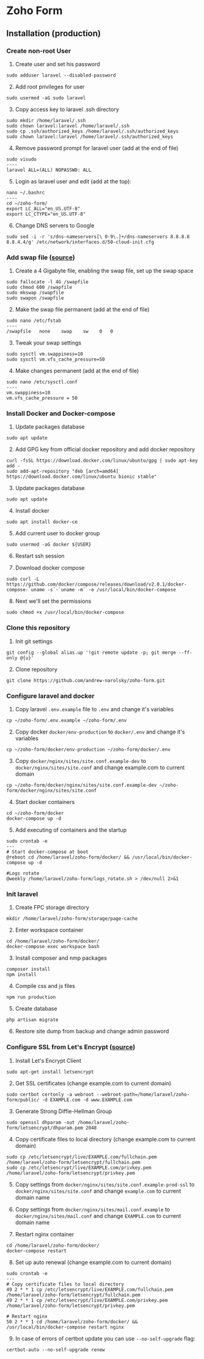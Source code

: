# Zoho Form

## Installation (production)

### Create non-root User

1. Create user and set his password
```
sudo adduser laravel --disabled-password
```

2. Add root privileges for user
```
sudo usermod -aG sudo laravel
```

3. Copy access key to laravel .ssh directory
```
sudo mkdir /home/laravel/.ssh
sudo chown laravel:laravel /home/laravel/.ssh
sudo cp .ssh/authorized_keys /home/laravel/.ssh/authorized_keys
sudo chown laravel:laravel /home/laravel/.ssh/authorized_keys
```

4. Remove password prompt for laravel user (add at the end of file)
```
sudo visudo
----
laravel ALL=(ALL) NOPASSWD: ALL
```

5. Login as laravel user and edit (add at the top):
```
nano ~/.bashrc
----
cd ~/zoho-form/
export LC_ALL="en_US.UTF-8"
export LC_CTYPE="en_US.UTF-8"
```

6. Change DNS servers to Google
```
sudo sed -i -r 's/dns-nameservers[\ 0-9\.]+/dns-nameservers 8.8.8.8 8.8.4.4/g' /etc/network/interfaces.d/50-cloud-init.cfg
```

### Add swap file ([source](https://www.digitalocean.com/community/tutorials/how-to-add-swap-on-ubuntu-14-04))

1. Create a 4 Gigabyte file, enabling the swap file, set up the swap space
```
sudo fallocate -l 4G /swapfile
sudo chmod 600 /swapfile
sudo mkswap /swapfile
sudo swapon /swapfile
```

2. Make the swap file permanent (add at the end of file)
```
sudo nano /etc/fstab
----
/swapfile   none    swap    sw    0   0
```

3. Tweak your swap settings
```
sudo sysctl vm.swappiness=10
sudo sysctl vm.vfs_cache_pressure=50
```

4. Make changes permanent (add at the end of file)
```
sudo nano /etc/sysctl.conf
----
vm.swappiness=10
vm.vfs_cache_pressure = 50
```

### Install Docker and Docker-compose

1. Update packages database
```
sudo apt update
```

2. Add GPG key from official docker repository and add docker repository
```
curl -fsSL https://download.docker.com/linux/ubuntu/gpg | sudo apt-key add -
sudo add-apt-repository "deb [arch=amd64] https://download.docker.com/linux/ubuntu bionic stable"
```

3. Update packages database
```
sudo apt update
```

4. Install docker
```
sudo apt install docker-ce
```

5. Add current user to docker group
```
sudo usermod -aG docker ${USER}
```

6. Restart ssh session

7. Download docker compose
```
sudo curl -L https://github.com/docker/compose/releases/download/v2.0.1/docker-compose-`uname -s`-`uname -m` -o /usr/local/bin/docker-compose
```

8. Next we'll set the permissions
```
sudo chmod +x /usr/local/bin/docker-compose
```

### Clone this repository

1. Init git settings
```
git config --global alias.up '!git remote update -p; git merge --ff-only @{u}'
```

2. Clone repository
```
git clone https://github.com/andrew-narolsky/zoho-form.git
```

### Configure laravel and docker

1. Copy laravel `.env.example` file to `.env` and change it's variables
```
cp ~/zoho-form/.env.example ~/zoho-form/.env
```

2. Copy docker `docker/env-production` to `docker/.env` and change it's variables
```
cp ~/zoho-form/docker/env-production ~/zoho-form/docker/.env
```

3. Copy `docker/nginx/sites/site.conf.example-dev` to `docker/nginx/sites/site.conf` and change example.com to current domain
```
cp ~/zoho-form/docker/nginx/sites/site.conf.example-dev ~/zoho-form/docker/nginx/sites/site.conf
```

4. Start docker containers
```
cd ~/zoho-form/docker
docker-compose up -d
```

5. Add executing of containers and the startup
```
sudo crontab -e
---
# Start docker-compose at boot
@reboot cd /home/laravel/zoho-form/docker/ && /usr/local/bin/docker-compose up -d

#Logs rotate
@weekly /home/laravel/zoho-form/logs_rotate.sh > /dev/null 2>&1
```

### Init laravel

1. Create FPC storage directory
```
mkdir /home/laravel/zoho-form/storage/page-cache
```

2. Enter workspace container
```
cd /home/laravel/zoho-form/docker/ 
docker-compose exec workspace bash
```

3. Install composer and nmp packages
```
composer install
npm install
```

4. Compile css and js files
```
npm run production
```

5. Create database
```
php artisan migrate
```

6. Restore site dump from backup and change admin password

### Configure SSL from Let's Encrypt ([source](https://www.digitalocean.com/community/tutorials/how-to-secure-nginx-with-let-s-encrypt-on-ubuntu-14-04))

1. Install Let's Encrypt Client
```
sudo apt-get install letsencrypt
```

2. Get SSL certificates (change example.com to current domain)
```
sudo certbot certonly -a webroot --webroot-path=/home/laravel/zoho-form/public/ -d EXAMPLE.com -d www.EXAMPLE.com
```

3. Generate Strong Diffie-Hellman Group
```
sudo openssl dhparam -out /home/laravel/zoho-form/letsencrypt/dhparam.pem 2048
```

4. Copy certificate files to local directory (change example.com to current domain)
```
sudo cp /etc/letsencrypt/live/EXAMPLE.com/fullchain.pem /home/laravel/zoho-form/letsencrypt/fullchain.pem
sudo cp /etc/letsencrypt/live/EXAMPLE.com/privkey.pem /home/laravel/zoho-form/letsencrypt/privkey.pem
```

5. Copy settings from `docker/nginx/sites/site.conf.example-prod-ssl` to `docker/nginx/sites/site.conf` and change `example.com` to current domain name

6. Copy settings from `docker/nginx/sites/mail.conf.example` to `docker/nginx/sites/mail.conf` and change `EXAMPLE.com` to current domain name

7. Restart nginx container
```
cd /home/laravel/zoho-form/docker/ 
docker-compose restart
```

8. Set up auto renewal (change example.com to current domain)
```
sudo crontab -e
---
# Copy certificate files to local directory
49 2 * * 1 cp /etc/letsencrypt/live/EXAMPLE.com/fullchain.pem /home/laravel/zoho-form/letsencrypt/fullchain.pem
49 2 * * 1 cp /etc/letsencrypt/live/EXAMPLE.com/privkey.pem /home/laravel/zoho-form/letsencrypt/privkey.pem

# Restart nginx
50 2 * * 1 cd /home/laravel/zoho-form/docker/ && /usr/local/bin/docker-compose restart nginx
```

9. In case of errors of certbot update you can use `--no-self-upgrade` flag:
```
certbot-auto --no-self-upgrade renew
```
